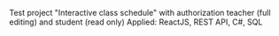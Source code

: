 Test project "Interactive class schedule" with authorization teacher (full editing) and student (read only)
Applied: ReactJS, REST API, C#, SQL
